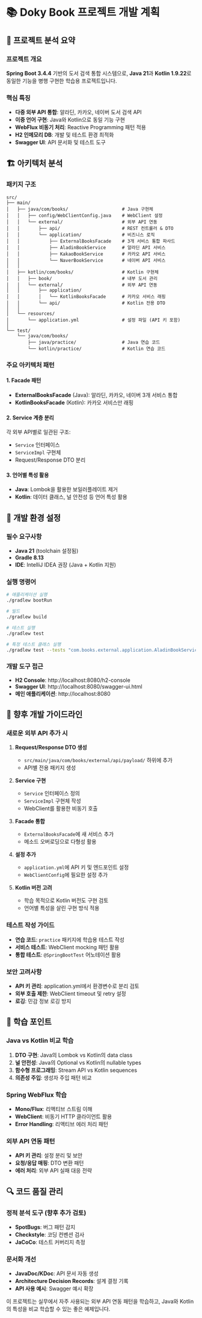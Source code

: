 # 📚 Doky Book 프로젝트 개발 계획

## 🎯 프로젝트 분석 요약

### 프로젝트 개요
**Spring Boot 3.4.4** 기반의 도서 검색 통합 시스템으로, **Java 21**과 **Kotlin 1.9.22**로 동일한 기능을 병행 구현한 학습용 프로젝트입니다.

### 핵심 특징
- **다중 외부 API 통합**: 알라딘, 카카오, 네이버 도서 검색 API
- **이중 언어 구현**: Java와 Kotlin으로 동일 기능 구현
- **WebFlux 비동기 처리**: Reactive Programming 패턴 적용
- **H2 인메모리 DB**: 개발 및 테스트 환경 최적화
- **Swagger UI**: API 문서화 및 테스트 도구

## 🏗️ 아키텍처 분석

### 패키지 구조
```
src/
├── main/
│   ├── java/com/books/                    # Java 구현체
│   │   ├── config/WebClientConfig.java    # WebClient 설정
│   │   └── external/                      # 외부 API 연동
│   │       ├── api/                       # REST 컨트롤러 & DTO
│   │       └── application/               # 비즈니스 로직
│   │           ├── ExternalBooksFacade    # 3개 서비스 통합 파사드
│   │           ├── AladinBookService      # 알라딘 API 서비스
│   │           ├── KakaoBookService       # 카카오 API 서비스
│   │           └── NaverBookService       # 네이버 API 서비스
│   │
│   ├── kotlin/com/books/                  # Kotlin 구현체
│   │   ├── book/                          # 내부 도서 관리
│   │   └── external/                      # 외부 API 연동
│   │       ├── application/               
│   │       │   └── KotlinBooksFacade      # 카카오 서비스 래핑
│   │       └── api/                       # Kotlin 전용 DTO
│   │
│   └── resources/
│       └── application.yml                # 설정 파일 (API 키 포함)
│
└── test/
    └── java/com/books/
        ├── java/practice/                 # Java 연습 코드
        └── kotlin/practice/               # Kotlin 연습 코드
```

### 주요 아키텍처 패턴

#### 1. Facade 패턴
- **ExternalBooksFacade** (Java): 알라딘, 카카오, 네이버 3개 서비스 통합
- **KotlinBooksFacade** (Kotlin): 카카오 서비스만 래핑

#### 2. Service 계층 분리
각 외부 API별로 일관된 구조:
- `Service` 인터페이스
- `ServiceImpl` 구현체
- Request/Response DTO 분리

#### 3. 언어별 특성 활용
- **Java**: Lombok을 활용한 보일러플레이트 제거
- **Kotlin**: 데이터 클래스, 널 안전성 등 언어 특성 활용

## 🔧 개발 환경 설정

### 필수 요구사항
- **Java 21** (toolchain 설정됨)
- **Gradle 8.13**
- **IDE**: IntelliJ IDEA 권장 (Java + Kotlin 지원)

### 실행 명령어
```bash
# 애플리케이션 실행
./gradlew bootRun

# 빌드
./gradlew build

# 테스트 실행
./gradlew test

# 특정 테스트 클래스 실행
./gradlew test --tests "com.books.external.application.AladinBookServiceTest"
```

### 개발 도구 접근
- **H2 Console**: http://localhost:8080/h2-console
- **Swagger UI**: http://localhost:8080/swagger-ui.html
- **메인 애플리케이션**: http://localhost:8080

## 🚀 향후 개발 가이드라인

### 새로운 외부 API 추가 시
1. **Request/Response DTO 생성**
   - `src/main/java/com/books/external/api/payload/` 하위에 추가
   - API별 전용 패키지 생성

2. **Service 구현**
   - `Service` 인터페이스 정의
   - `ServiceImpl` 구현체 작성
   - WebClient를 활용한 비동기 호출

3. **Facade 통합**
   - `ExternalBooksFacade`에 새 서비스 추가
   - 메소드 오버로딩으로 다형성 활용

4. **설정 추가**
   - `application.yml`에 API 키 및 엔드포인트 설정
   - `WebClientConfig`에 필요한 설정 추가

5. **Kotlin 버전 고려**
   - 학습 목적으로 Kotlin 버전도 구현 검토
   - 언어별 특성을 살린 구현 방식 적용

### 테스트 작성 가이드
- **연습 코드**: `practice` 패키지에 학습용 테스트 작성
- **서비스 테스트**: WebClient mocking 패턴 활용
- **통합 테스트**: `@SpringBootTest` 어노테이션 활용

### 보안 고려사항
- **API 키 관리**: application.yml에서 환경변수로 분리 검토
- **외부 호출 제한**: WebClient timeout 및 retry 설정
- **로깅**: 민감 정보 로깅 방지

## 📝 학습 포인트

### Java vs Kotlin 비교 학습
1. **DTO 구현**: Java의 Lombok vs Kotlin의 data class
2. **널 안전성**: Java의 Optional vs Kotlin의 nullable types
3. **함수형 프로그래밍**: Stream API vs Kotlin sequences
4. **의존성 주입**: 생성자 주입 패턴 비교

### Spring WebFlux 학습
- **Mono/Flux**: 리액티브 스트림 이해
- **WebClient**: 비동기 HTTP 클라이언트 활용
- **Error Handling**: 리액티브 에러 처리 패턴

### 외부 API 연동 패턴
- **API 키 관리**: 설정 분리 및 보안
- **요청/응답 매핑**: DTO 변환 패턴
- **에러 처리**: 외부 API 실패 대응 전략

## 🔍 코드 품질 관리

### 정적 분석 도구 (향후 추가 검토)
- **SpotBugs**: 버그 패턴 감지
- **Checkstyle**: 코딩 컨벤션 검사
- **JaCoCo**: 테스트 커버리지 측정

### 문서화 개선
- **JavaDoc/KDoc**: API 문서 자동 생성
- **Architecture Decision Records**: 설계 결정 기록
- **API 사용 예시**: Swagger 예시 확장

이 프로젝트는 실무에서 자주 사용되는 외부 API 연동 패턴을 학습하고, Java와 Kotlin의 특성을 비교 학습할 수 있는 좋은 예제입니다.